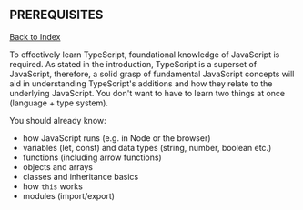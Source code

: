 <h2 id= 'prerequisites'>PREREQUISITES</h2>

[Back to Index](../_sidebar.md)

To effectively learn TypeScript, foundational knowledge of JavaScript is required. As stated in the introduction, TypeScript is a superset of JavaScript, therefore, a solid grasp of fundamental JavaScript concepts will aid in understanding TypeScript's additions and how they relate to the underlying JavaScript. You don't want to have to learn two things at once (language + type system).

You should already know:

- how JavaScript runs (e.g. in Node or the browser)
- variables (let, const) and data types (string, number, boolean etc.)
- functions (including arrow functions)
- objects and arrays
- classes and inheritance basics
- how `this` works
- modules (import/export)
